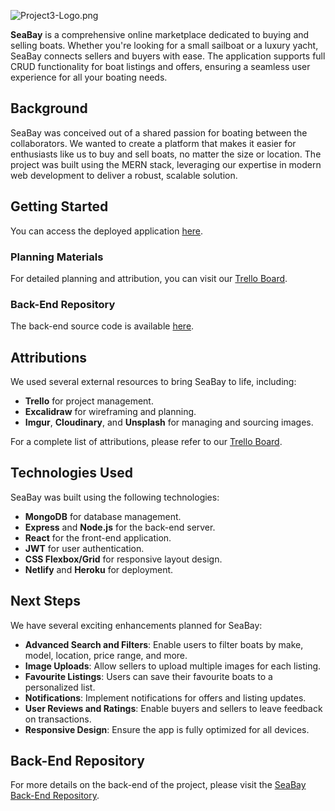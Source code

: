 ![Project3-Logo.png](https://trello.com/1/cards/66b9bb90d09cda7ac043125b/attachments/66b9bbcf2212118bfee1186f/download/Project3-Logo.png)

**SeaBay** is a comprehensive online marketplace dedicated to buying and selling boats. Whether you're looking for a small sailboat or a luxury yacht, SeaBay connects sellers and buyers with ease. The application supports full CRUD functionality for boat listings and offers, ensuring a seamless user experience for all your boating needs.

## Background

SeaBay was conceived out of a shared passion for boating between the collaborators. We wanted to create a platform that makes it easier for enthusiasts like us to buy and sell boats, no matter the size or location. The project was built using the MERN stack, leveraging our expertise in modern web development to deliver a robust, scalable solution.

## Getting Started

You can access the deployed application [here](https://seabayfront.netlify.app/ "‌").

### Planning Materials

For detailed planning and attribution, you can visit our [Trello Board](https://trello.com/b/xGFUmgaj "‌").

### Back-End Repository

The back-end source code is available [here](https://github.com/andyheggs/SeaBay-backend "‌").

## Attributions

We used several external resources to bring SeaBay to life, including:

- **Trello** for project management.
- **Excalidraw** for wireframing and planning.
- **Imgur**, **Cloudinary**, and **Unsplash** for managing and sourcing images.

For a complete list of attributions, please refer to our [Trello Board](https://trello.com/b/xGFUmgaj "‌").

## Technologies Used

SeaBay was built using the following technologies:

- **MongoDB** for database management.
- **Express** and **Node.js** for the back-end server.
- **React** for the front-end application.
- **JWT** for user authentication.
- **CSS Flexbox/Grid** for responsive layout design.
- **Netlify** and **Heroku** for deployment.

## Next Steps

We have several exciting enhancements planned for SeaBay:

- **Advanced Search and Filters**: Enable users to filter boats by make, model, location, price range, and more.
- **Image Uploads**: Allow sellers to upload multiple images for each listing.
- **Favourite Listings**: Users can save their favourite boats to a personalized list.
- **Notifications**: Implement notifications for offers and listing updates.
- **User Reviews and Ratings**: Enable buyers and sellers to leave feedback on transactions.
- **Responsive Design**: Ensure the app is fully optimized for all devices.

## Back-End Repository

For more details on the back-end of the project, please visit the [SeaBay Back-End Repository](https://github.com/andyheggs/SeaBay-backend "‌").
